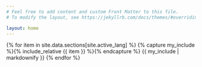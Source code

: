 ```yaml
---
# Feel free to add content and custom Front Matter to this file.
# To modify the layout, see https://jekyllrb.com/docs/themes/#overriding-theme-defaults

layout: home
---
```


{% for item in site.data.sections[site.active_lang] %}
  {% capture my_include %}{% include_relative {{ item }} %}{% endcapture %}
  {{ my_include | markdownify }}
{% endfor %}

